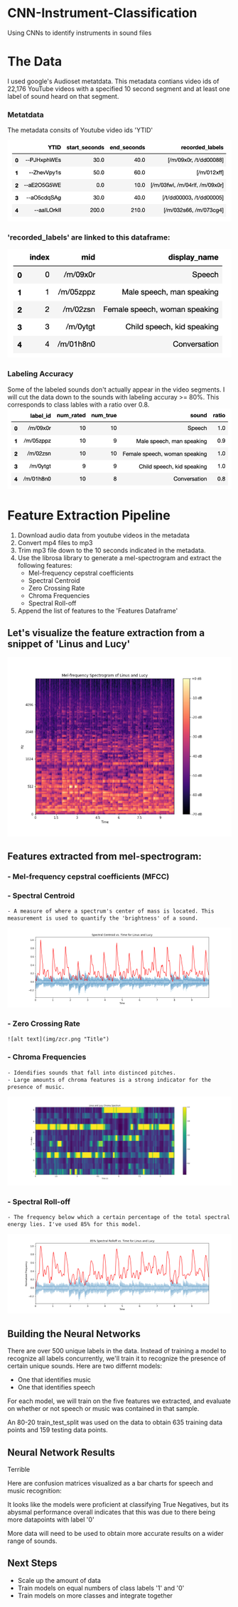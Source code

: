 # CNN-Instrument-Classification
Using CNNs to identify instruments in sound files




# The Data
I used google's Audioset metatdata. This metadata contians video ids of 22,176 YouTube videos with a specified 10 second 
segment and at least one label of sound heard on that segment.


### Metatdata
The metadata consits of Youtube video ids 'YTID'

![alt text](img/metadata.png "Title")

### 'recorded_labels' are linked to this dataframe:
![alt text](img/class_labels.png "Title")


### Labeling Accuracy
Some of the labeled sounds don't actually appear in the video segments. I will cut the data down to the sounds with labeling accuray >= 80%. This corresponds to class lables with a ratio over 0.8.
![alt text](img/true_counts.png "Title")



# Feature Extraction Pipeline

1. Download audio data from youtube videos in the metadata
2. Convert mp4 files to mp3
3. Trim mp3 file down to the 10 seconds indicated in the metadata.
4. Use the librosa library to generate a mel-spectrogram and extract the following features:
    - Mel-frequency cepstral coefficients
    - Spectral Centroid
    - Zero Crossing Rate
    - Chroma Frequencies
    - Spectral Roll-off
5. Append the list of features to the 'Features Dataframe'
    
    
## Let's visualize the feature extraction from a snippet of 'Linus and Lucy'

![alt text](img/linus_and_lucy.png "Title")


## Features extracted from mel-spectrogram:
###     - Mel-frequency cepstral coefficients (MFCC)
  
###     - Spectral Centroid
    - A measure of where a spectrum's center of mass is located. This measurement is used to quantify the 'brightness' of a sound.
  ![alt text](img/spectral_centroid.png "Title")
    
###     - Zero Crossing Rate
    ![alt text](img/zcr.png "Title")

    
###     - Chroma Frequencies
    - Idendifies sounds that fall into distinced pitches. 
    - Large amounts of chroma features is a strong indicator for the presence of music.
   ![alt text](img/chroma_freq.png "Title")
     
    
###     - Spectral Roll-off
    - The frequency below which a certain percentage of the total spectral energy lies. I've used 85% for this model.
   
  ![alt text](img/spectral_rolloff.png "Title")
    

## Building the Neural Networks
There are over 500 unique labels in the data. Instead of training a model to recognize all labels concurrently, 
we'll train it to recognize the presence of certain unique sounds. 
Here are two differnt models:

- One that identifies music
- One that identifies speech

For each model, we will train on the five features we extracted, and evaluate on whether or not speech or music was contained in that sample.

An 80-20 train_test_split was used on the data to obtain 635 training data points and 159 testing data points.




## Neural Network Results

Terrible

Here are confusion matrices visualized as a bar charts for speech and music recognition:


It looks like the models were proficient at classifying True Negatives, but its abysmal performance overall 
indicates that this was due to there being more datapoints with label '0'

More data will need to be used to obtain more accurate results on a wider range of sounds.


## Next Steps
 - Scale up the amount of data
 - Train models on equal numbers of class labels '1' and '0'
 - Train models on more classes and integrate together
